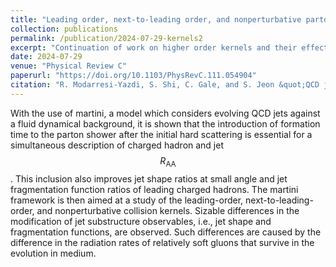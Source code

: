```yaml
---
title: "Leading order, next-to-leading order, and nonperturbative parton collision kernels: Effects in static and evolving media"
collection: publications
permalink: /publication/2024-07-29-kernels2
excerpt: "Continuation of work on higher order kernels and their effects relative to the LO kernel on jet energy loss in Monte Carlo simulations."
date: 2024-07-29
venue: "Physical Review C"
paperurl: "https://doi.org/10.1103/PhysRevC.111.054904"
citation: "R. Modarresi-Yazdi, S. Shi, C. Gale, and S. Jeon &quot;QCD jets in a hot and dense medium: A study of shower formation time and collision kernels&quot; <i>Phys. Rev. C</i>. 111, 054904 (2025)."
---
```


With the use of martini, a model which considers evolving QCD jets against a fluid dynamical background, it is shown that the introduction of formation time to the parton shower after the initial hard scattering is essential for a simultaneous description of charged hadron and jet $$R_{\mathrm{AA}}$$. This inclusion also improves jet shape ratios at small angle and jet fragmentation function ratios of leading charged hadrons. The martini framework is then aimed at a study of the leading-order, next-to-leading-order, and nonperturbative collision kernels. Sizable differences in the modification of jet substructure observables, i.e., jet shape and fragmentation functions, are observed. Such differences are caused by the difference in the radiation rates of relatively soft gluons that survive in the evolution in medium.
